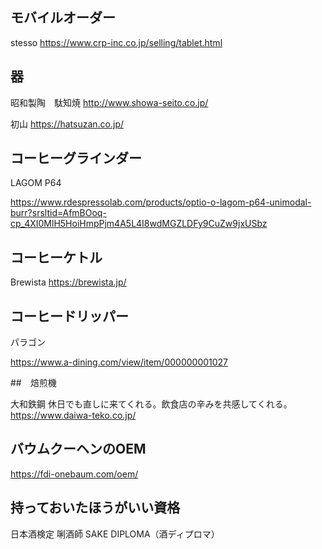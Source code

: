 ## モバイルオーダー

stesso
https://www.crp-inc.co.jp/selling/tablet.html


## 器

昭和製陶　駄知焼
http://www.showa-seito.co.jp/

初山
https://hatsuzan.co.jp/

## コーヒーグラインダー

LAGOM P64

https://www.rdespressolab.com/products/optio-o-lagom-p64-unimodal-burr?srsltid=AfmBOoq-cp_4XI0MlH5HoiHmpPjm4A5L4I8wdMGZLDFy9CuZw9jxUSbz

## コーヒーケトル

Brewista
https://brewista.jp/

## コーヒードリッパー

パラゴン

https://www.a-dining.com/view/item/000000001027

##　焙煎機

大和鉄鋼
休日でも直しに来てくれる。飲食店の辛みを共感してくれる。
https://www.daiwa-teko.co.jp/

## バウムクーヘンのOEM

https://fdi-onebaum.com/oem/

## 持っておいたほうがいい資格

日本酒検定
唎酒師
SAKE DIPLOMA（酒ディプロマ）
